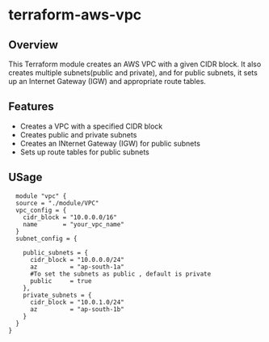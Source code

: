 # terraform-aws-vpc

## Overview

This Terraform module creates an AWS VPC with a given CIDR block. It also creates multiple subnets(public and private),
and for public subnets, it sets up an Internet Gateway (IGW) and appropriate route tables.

## Features

- Creates a VPC with a specified CIDR block
- Creates public and private subnets
- Creates an INternet Gateway (IGW) for public subnets
- Sets up route tables for public subnets

## USage

```
  module "vpc" {
  source = "./module/VPC"
  vpc_config = {
    cidr_block = "10.0.0.0/16"
    name       = "your_vpc_name"
  }
  subnet_config = {

    public_subnets = {
      cidr_block = "10.0.0.0/24"
      az         = "ap-south-1a"
      #To set the subnets as public , default is private
      public     = true
    },
    private_subnets = {
      cidr_block = "10.0.1.0/24"
      az         = "ap-south-1b"
    }
  }
}

```
